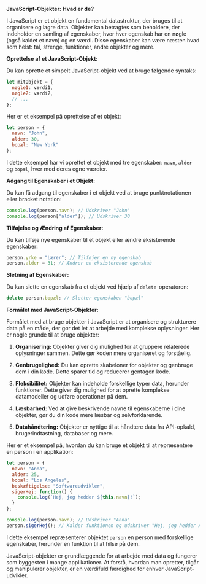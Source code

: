 **JavaScript-Objekter: Hvad er de?**

I JavaScript er et objekt en fundamental datastruktur, der bruges til at organisere og lagre data. Objekter kan betragtes som beholdere, der indeholder en samling af egenskaber, hvor hver egenskab har en nøgle (også kaldet et navn) og en værdi. Disse egenskaber kan være næsten hvad som helst: tal, strenge, funktioner, andre objekter og mere.

**Oprettelse af et JavaScript-Objekt:**

Du kan oprette et simpelt JavaScript-objekt ved at bruge følgende syntaks:

```javascript
let mitObjekt = {
  nøgle1: værdi1,
  nøgle2: værdi2,
  // ...
};
```

Her er et eksempel på oprettelse af et objekt:

```javascript
let person = {
  navn: "John",
  alder: 30,
  bopæl: "New York"
};
```

I dette eksempel har vi oprettet et objekt med tre egenskaber: `navn`, `alder` og `bopæl`, hver med deres egne værdier.

**Adgang til Egenskaber i et Objekt:**

Du kan få adgang til egenskaber i et objekt ved at bruge punktnotationen eller bracket notation:

```javascript
console.log(person.navn); // Udskriver "John"
console.log(person["alder"]); // Udskriver 30
```

**Tilføjelse og Ændring af Egenskaber:**

Du kan tilføje nye egenskaber til et objekt eller ændre eksisterende egenskaber:

```javascript
person.yrke = "Lærer"; // Tilføjer en ny egenskab
person.alder = 31; // Ændrer en eksisterende egenskab
```

**Sletning af Egenskaber:**

Du kan slette en egenskab fra et objekt ved hjælp af `delete`-operatoren:

```javascript
delete person.bopæl; // Sletter egenskaben "bopæl"
```

**Formålet med JavaScript-Objekter:**

Formålet med at bruge objekter i JavaScript er at organisere og strukturere data på en måde, der gør det let at arbejde med komplekse oplysninger. Her er nogle grunde til at bruge objekter:

1. **Organisering:** Objekter giver dig mulighed for at gruppere relaterede oplysninger sammen. Dette gør koden mere organiseret og forståelig.

2. **Genbrugelighed:** Du kan oprette skabeloner for objekter og genbruge dem i din kode. Dette sparer tid og reducerer gentagen kode.

3. **Fleksibilitet:** Objekter kan indeholde forskellige typer data, herunder funktioner. Dette giver dig mulighed for at oprette komplekse datamodeller og udføre operationer på dem.

4. **Læsbarhed:** Ved at give beskrivende navne til egenskaberne i dine objekter, gør du din kode mere læsbar og selvforklarende.

5. **Datahåndtering:** Objekter er nyttige til at håndtere data fra API-opkald, brugerindtastning, databaser og mere.

Her er et eksempel på, hvordan du kan bruge et objekt til at repræsentere en person i en applikation:

```javascript
let person = {
  navn: "Anna",
  alder: 25,
  bopæl: "Los Angeles",
  beskæftigelse: "Softwareudvikler",
  sigerHej: function() {
    console.log(`Hej, jeg hedder ${this.navn}!`);
  }
};

console.log(person.navn); // Udskriver "Anna"
person.sigerHej(); // Kalder funktionen og udskriver "Hej, jeg hedder Anna!"
```

I dette eksempel repræsenterer objektet `person` en person med forskellige egenskaber, herunder en funktion til at hilse på dem.

JavaScript-objekter er grundlæggende for at arbejde med data og fungerer som byggesten i mange applikationer. At forstå, hvordan man opretter, tilgår og manipulerer objekter, er en værdifuld færdighed for enhver JavaScript-udvikler.
